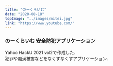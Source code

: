 ```yaml
---
title: "のーくらいむ"
date: "2020-08-18"
topImage: "../images/mitei.jpg"
link: "https://www.youtube.com/"
---
```


### のーくらいむ 安全防犯アプリケーション

Yahoo HackU 2021 vol2で作成した.<br>
犯罪や痴漢被害などをなくすなくすアプリケーション.